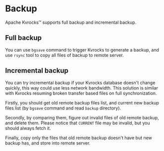 # Backup

Apache Kvrocks™ supports full backup and incremental backup.

## Full backup

You can use `bgsave` command to trigger Kvrocks to generate a backup, and use `rsync` tool to copy all files of backup to remote server.

## Incremental backup

You can try incremental backup if your Kvrocks database doesn't change quickly, this way could use less network bandwidth. This solution is similar with Kvrocks resuming broken transfer based files on full synchronization.

Firstly, you should get old remote backup files list, and current new backup files list (by `bgsave` command and read `backup` directory).

Secondly, by comparing them, figure out invalid files of old remote backup, and delete them. Please notice that `CURRENT` file may be invalid, but you should always fetch it.

Finally, copy only the files that old remote backup doesn't have but new backup has, and store into remote server.
